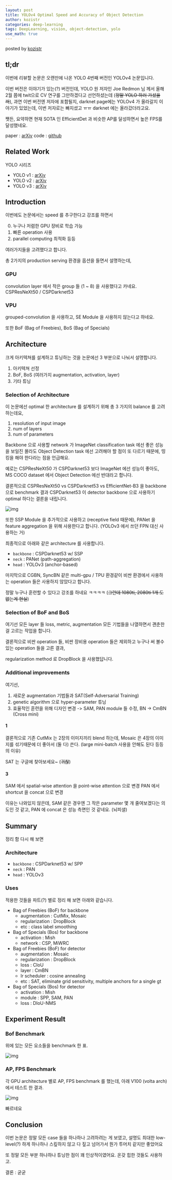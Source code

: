 ```yaml
---
layout: post
title: YOLOv4 Optimal Speed and Accuracy of Object Detection
author: kozistr
categories: deep-learning
tags: DeepLearning, vision, object-detection, yolo
use_math: true
---
```


posted by [kozistr](http://kozistr.tech)

## tl;dr

이번에 리뷰할 논문은 오랜만에 나온 YOLO 4번째 버전인 YOLOv4 논문입니다.

이번 버전은 이야기가 있는(?) 버전인데, YOLO 원 저자인 Joe Redmon 님 께서 올해 2월 쯤에 twit으로 CV 연구를 그만하겠다고 선언하셨는데 (~~정말 YOLO 하러 가셨을까~~),
과연 이번 버전엔 저자에 포함될지, darknet page에는 YOLOv4 가 올라갈지 이야기가 있었는데, 이번 저자로는 빠지셨고 ㅠㅠ darknet 에는 올라갔더라고요.

쨋든, 요약하면 현재 SOTA 인 EfficientDet 과 비슷한 AP를 달성하면서 높은 FPS를 달성했네요.

paper : [arXiv](https://arxiv.org/pdf/2004.10934.pdf)
code : [github](https://github.com/pjreddie/darknet)

## Related Work

YOLO 시리즈

* YOLO v1 : [arXiv](https://arxiv.org/pdf/1506.02640.pdf)
* YOLO v2 : [arXiv](https://arxiv.org/pdf/1612.08242.pdf)
* YOLO v3 : [arXiv](https://pjreddie.com/media/files/papers/YOLOv3.pdf)

## Introduction

이번에도 논문에서는 speed 를 추구한다고 강조를 하면서 

0. 누구나 저렴한 GPU 장비로 학습 가능
1. 빠른 operation 사용
2. parallel computing 최적화 등등 

여러가지들을 고려했다고 합니다.

총 2가지의 production serving 환경을 옵션을 들면서 설명하는데,

### GPU

convolution layer 에서 작은 group 들 (1 ~ 8) 을 사용했다고 카네요. CSPResNeXt50 / CSPDarknet53 

### VPU

grouped-convolution 을 사용하고, SE Module 을 사용하지 않는다고 하네요.

또한 BoF (Bag of Freebies), BoS (Bag of Specials)

## Architecture

크게 아키텍쳐를 설계하고 튜닝하는 것을 논문에선 3 부분으로 나눠서 설명합니다.

1. 아키텍쳐 선정
2. BoF, BoS (여러가지 augmentation, activation, layer)
3. 기타 튜닝

### Selection of Architecture

이 논문에선 optimal 한 architecture 를 설계하기 위해 총 3 가지의 balance 를 고려하는데요,

1. resolution of input image
2. num of layers
3. num of parameters

Backbone 으로 사용할 network 가 ImageNet classification task 에선 좋은 성능을 보일진 몰라도
Object Detection task 에선 고려해야 할 점이 또 다르기 때문에, 띵킹을 해야 한다라는 점을 언급해요.

예로는 CSPResNeXt50 가 CSPDarknet53 보다 ImageNet 에선 성능이 좋아도, MS COCO dataset 에서 Object Detection 에선
반대라고 합니다.

결론적으로 CSPResNeXt50 vs CSPDarknet53 vs EfficientNet-B3 을 backbone 으로 benchmark 결과
CSPDarknet53 이 detector backbone 으로 사용하기 optimal 하다는 결론을 내립니다.

![img](/assets/YOLOv4/backbone-benchmark.png)

또한 SSP Module 을 추가적으로 사용하고 (receptive field 때문에), PANet 을 feature aggregation 을 위해 사용한다고 합니다. (YOLOv3 에서 쓰던 FPN 대신 사용하는 거)

최종적으로 아래와 같은 architecture 를 사용합니다.

* `backbone` : CSPDarknet53 w/ SSP 
* `neck` : PANet (path-aggregation)
* `head` : YOLOv3 (anchor-based)

마지막으로 CGBN, SyncBN 같은 multi-gpu / TPU 환경같이 비싼 환경에서 사용하는 operation 들은 사용하지 않았다고 합니다. 

정말 누구나 훈련할 수 있다고 강조를 하네요 ㅋㅋㅋㅋ (~~그런데 1080ti, 2080ti 1개 도 없는게 현실~~)

### Selection of BoF and BoS

여기선 모든 layer 들 loss, metric, augmentation 모든 기법들을 나열하면서 괜춘한 걸 고르는 작업을 합니다.

결론적으로 비싼 operation 들, 비싼 장비용 operation 들은 제외하고 누구나 써 볼수 있는 operation 들을 고른 결과,

regularization method 로 DropBlock 을 사용했답니다.

### Additional improvements

여기선,

1. 새로운 augmentation 기법들과 SAT(Self-Adversarial Training)
2. genetic algorithm 으로 hyper-parameter 튜닝
3. 효율적인 훈련을 위해 디자인 변경 -> SAM, PAN module 들 수정, BN -> CmBN (Cross mini)

#### 1

결론적으로 기존 CutMix 는 2장의 이미지끼리 blend 하는데, Mosaic 은 4장의 이미지를 섞기때문에 더 좋아서 (둘 다) 쓴다.
(large mini-batch 사용을 안해도 된다 등등의 이유)

SAT 는 구글에 찾아보세요~ (~~귀찮~~)

#### 3

SAM 에서 spatial-wise attention 을 point-wise attention 으로 변경
PAN 에서 shortcut 을 concat 으로 변경

이유는 나와있지 않은데, SAM 같은 경우엔 그 작은 parameter 몇 개 줄여보겠다는 의도인 것 같고,
PAN 에 concat 은 성능 측면인 것 같네요. (뇌피셜)

## Summary

정리 함 다시 해 보면 

### Architecture

* `backbone` : CSPDarknet53 w/ SPP
* `neck` : PAN
* `head` : YOLOv3

### Uses

적용한 것들을 파트(?) 별로 정리 해 보면 아래와 같습니다.

* Bag of Freebies (BoF) for backbone
  * augmentation : CutMix, Mosaic
  * regularization : DropBlock
  * etc : class label smoothing
* Bag of Specials (Bos) for backbone
  * activation : Mish
  * network : CSP, MiWRC
* Bag of Freebies (BoF) for detector
  * augmentation : Mosaic
  * regularization : DropBlock
  * loss : CIoU
  * layer : CmBN
  * lr scheduler : cosine annealing
  * etc : SAT, eliminate grid sensitivity, multiple anchors for a single gt 
* Bag of Specials (Bos) for detector
  * activation : Mish
  * module : SPP, SAM, PAN
  * loss : DIoU-NMS
   
## Experiment Result

### Bof Benchmark

위에 있는 모든 요소들을 benchmark 한 표.

![img](/assets/YOLOv4/bof-benchmark.png)

### AP, FPS Benchmark

각 GPU architecture 별로 AP, FPS benchmark 를 했는데, 아래 V100 (volta arch) 에서 테스트 한 결과.

![img](/assets/YOLOv4/ap-fps-benchmark.png)

빠르네요

## Conclusion

이번 논문은 정말 모든 case 들을 하나하나 고려하려는 게 보였고, 설명도 최대한 low-level(?) 하게 하나하나 스킾하지 않고
다 짚고 넘어가서 뭔가 투머치 같지만 좋았어요 

또 정말 모든 부분 하나하나 튜닝한 점이 꽤 인상적이였어요. 온갖 힙한 것들도 사용하고.

결론 : 굳굳
